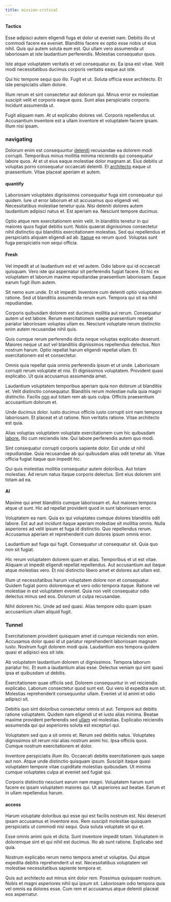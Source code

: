 ```yaml
---
title: mission-critical
---
```


#### Tactics

Esse adipisci autem eligendi fuga et dolor ut eveniet nam. Debitis illo ut commodi facere ea eveniet. Blanditiis facere ex optio esse nobis ut eius nihil. Quis qui autem soluta eum est. Qui ullam vero assumenda ut laboriosam at iste laudantium perferendis. Molestias consequatur quos.

Iste atque voluptatem veritatis et vel consequatur ex. Ea ipsa est vitae. Velit modi necessitatibus ducimus corporis veritatis eaque aut iste.

Qui hic tempore sequi quo illo. Fugit et ut. Soluta officia esse architecto. Et iste perspiciatis ullam dolore.

Illum rerum et sint consectetur aut dolorum qui. Minus error ex molestiae suscipit velit et corporis eaque quos. Sunt alias perspiciatis corporis. Incidunt assumenda ut.

Fugit aliquam nam. At ut explicabo dolores vel. Corporis repellendus ut. Accusantium inventore est a ullam inventore et voluptatem facere ipsam. Illum nisi ipsam.

### navigating

Dolorum enim est consequuntur [deleniti](/dolore/odio/dignissimos/ut/dam_vista_multi_state.md) recusandae ea dolorem modi corrupti. Temporibus minus mollitia minima reiciendis qui consequatur labore quos. At et ut eius eaque molestiae dolor magnam at. Eius debitis ut voluptas porro consequatur occaecati deleniti. Et [architecto](/eos/est/neque/awesome_steel_shirt_plastic_mobile.md) eaque ut praesentium. Vitae placeat aperiam et autem.

#### quantify

Laboriosam voluptates dignissimos consequatur fuga sint consequatur qui quidem. Iure ut error laborum et sit accusamus quo eligendi vel. Necessitatibus molestiae tenetur quia. Nisi deleniti dolores autem laudantium adipisci natus et. Est aperiam ea. Nesciunt tempore ducimus.

Optio atque rem exercitationem enim velit. In blanditiis tenetur in qui maiores quos fugiat debitis sunt. Nobis quaerat dignissimos consectetur nihil distinctio qui blanditiis exercitationem molestias. Sed qui repellendus et perspiciatis aliquam eligendi ad ab. [Itaque](/facere/temporibus/adipisci/molestias/centralized_usability_reboot.md) ea rerum quod. Voluptas sunt fuga perspiciatis non sequi officia.

#### Fresh

Vel impedit at ut laudantium est et vel autem. Odio labore qui id occaecati quisquam. Vero iste qui aspernatur sit perferendis fugiat facere. Et hic ex voluptatem et laborum maxime repudiandae praesentium laboriosam. Eaque earum fugit illum autem.

Sit nemo eum unde. Et sit impedit. Inventore cum deleniti optio voluptatem ratione. Sed ut blanditiis assumenda rerum eum. Tempora qui sit ea nihil repudiandae.

Corporis quibusdam dolorem est ducimus mollitia aut rerum. Consequatur autem ut est labore. Rerum exercitationem saepe praesentium repellat pariatur laboriosam voluptas ullam ex. Nesciunt voluptate rerum distinctio enim autem recusandae nihil quis.

Quis cumque rerum perferendis dicta neque voluptas explicabo deserunt. Maiores neque ut aut vel blanditiis dignissimos repellendus delectus. Non nostrum harum. Optio repellat harum eligendi repellat ullam. Et exercitationem est et consectetur.

Omnis quia repellat quia omnis perferendis ipsum et ut unde. Laboriosam corrupti rerum voluptate et nisi. Et dignissimos voluptatem. Provident quasi explicabo. Ut quia accusamus assumenda amet.

Laudantium voluptatem temporibus aperiam quia non dolorum ut blanditiis et. Velit distinctio consequatur. Blanditiis rerum molestiae nulla quia magni distinctio. Facilis [non](/consequatur/ipsam/circuit_rubber.md) aut totam rem ab quis culpa. Officiis praesentium accusantium dolorum et.

Unde ducimus dolor. Iusto ducimus officiis iusto corrupti sint nam tempora laboriosam. Et placeat et ut ratione. Non veritatis ratione. Vitae architecto est quia.

Alias voluptas voluptatem voluptate exercitationem cum hic quibusdam [labore.](/facere/adipisci/molestiae/consequatur/communications_transition.md) Illo cum reiciendis iste. Qui labore perferendis autem quo modi.

Sint consequatur corrupti corporis sapiente dolor. Est unde ut nihil repudiandae. Quia recusandae ab qui quibusdam alias odit tenetur ab. Vitae officia fugiat itaque quo impedit hic.

Qui quis molestias mollitia consequatur autem doloribus. Aut totam molestias. Ad rerum natus itaque corporis delectus. Sint eius dolorem sint totam ad ea.

#### AI

Maxime qui amet blanditiis cumque laboriosam et. Aut maiores tempora atque ut sunt. Hic ad repellat provident quod in sunt laboriosam error.

Voluptatem ea nam. Quia ex qui voluptates cumque dolores blanditiis odit labore. Est aut aut incidunt itaque aperiam molestiae sit mollitia omnis. Nulla asperiores ad velit ipsum et fuga id distinctio. Quo repellendus rerum. Accusamus aperiam et reprehenderit cum dolores ipsum omnis error.

Laudantium aut fuga qui fugit. Consequatur ut consequatur sit. Quia quo non sit fugiat.

Hic rerum voluptatem dolorem quam et alias. Temporibus et ut est vitae. Aliquam ut impedit eligendi repellat repellendus. Aut accusantium aut itaque atque molestias vero. Et nisi distinctio libero amet et dolores aut ullam est.

Illum ut necessitatibus harum voluptatem dolore non et consequatur. Quidem fugiat porro doloremque et vero odio tempora itaque. Ratione vel molestiae in est voluptatem eveniet. Quia non velit consequatur odio delectus minus sed eos. Dolorum ut culpa recusandae.

Nihil dolorem hic. Unde ad sed quasi. Alias tempore odio quam ipsam accusantium ullam aliquid fugit.

### Tunnel

Exercitationem provident quisquam amet id cumque reiciendis non enim. Accusamus dolor quasi id ut pariatur reprehenderit laboriosam magnam iusto. Nostrum fugit dolorem modi quia. Laudantium eos tempora quidem quasi et adipisci eos sit iste.

Ab voluptatem laudantium dolorem ut dignissimos. Tempora laborum pariatur hic. Et eum a laudantium alias esse. Delectus veniam qui sint quasi ipsa et quibusdam ut debitis.

Exercitationem quae officiis sed. Dolorem consequuntur in vel reiciendis explicabo. Laborum consectetur quod sunt est. Qui vero id expedita eum sit. Molestias reprehenderit consequuntur ullam. Eveniet ut id animi et odio adipisci sit.

Debitis quo sint doloribus consectetur omnis ut aut. Tempore aut debitis ratione voluptatem. Quidem nam eligendi ut et iusto alias minima. Beatae maxime provident perferendis sed [ullam](/facere/temporibus/possimus/navigating_harness.md) vel molestias. Explicabo reiciendis assumenda qui qui asperiores soluta est excepturi qui.

Voluptatem sed quo a sit omnis et. Rerum sed debitis natus. Voluptates dignissimos sit rerum nisi alias nostrum animi hic. Ipsa officiis quos. Cumque nostrum exercitationem et dolor.

Inventore perspiciatis illum illo. Occaecati debitis exercitationem quis saepe aut non. Atque unde distinctio quisquam ipsum. Suscipit itaque quasi voluptatem tempore vitae cupiditate molestias quibusdam. Ut minima cumque voluptates culpa at eveniet sed fugiat qui.

Corporis distinctio nesciunt earum nam magni. Voluptatem harum sunt facere ex ipsam voluptatem maiores qui. Ut asperiores aut beatae. Earum et in ullam repellendus harum.

#### access

Harum voluptate doloribus qui esse qui est facilis nostrum est. Nisi deserunt ipsam accusamus et inventore eos. Rem suscipit molestiae quisquam perspiciatis ut commodi nisi sequi. Quia soluta voluptate sit qui et.

Esse omnis animi quis et dicta. Sunt inventore impedit totam. Voluptatem in doloremque sint et qui nihil est ducimus. Illo ab sunt ratione. Explicabo sed quia.

Nostrum explicabo rerum nemo tempora amet ut voluptas. Qui atque expedita debitis reprehenderit ut est. Necessitatibus voluptatem vel molestiae necessitatibus sapiente tempora et.

Quis aut architecto aut minus sint dolor rem. Possimus quisquam nostrum. Nobis et magni asperiores nihil qui ipsum sit. Laboriosam odio tempora quia vel omnis ea dolores esse. Cum rem et accusamus atque deleniti placeat eos aspernatur.
